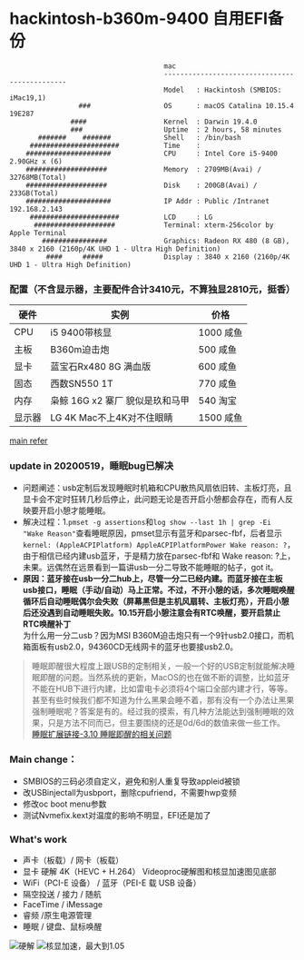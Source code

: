 # hackintosh-b360m-9400 自用EFI备份
```
                                      mac
                                      ----------------------------------------------
                                      Model   : Hackintosh (SMBIOS: iMac19,1)
                 ###                  OS      : macOS Catalina 10.15.4 19E287
               ####                   Kernel  : Darwin 19.4.0
               ###                    Uptime  : 2 hours, 58 minutes
       #######    #######             Shell   : /bin/bash
     ######################           Time    : 
    #####################             CPU     : Intel Core i5-9400 2.90GHz x (6)
    ####################              Memory  : 2709MB(Avai) / 32768MB(Total)
    ####################              Disk    : 200GB(Avai) / 233GB(Total)
    #####################             IP Addr : Public /Intranet 192.168.2.143
     ######################           LCD     : LG
      ####################            Terminal: xterm-256color by Apple Terminal
        ################              Graphics: Radeon RX 480 (8 GB), 3840 x 2160 (2160p/4K UHD 1 - Ultra High Definition)
         ####     #####               Display : 3840 x 2160 (2160p/4K UHD 1 - Ultra High Definition)
```
### 配置（不含显示器，主要配件合计3410元，不算独显2810元，挺香）
|   硬件 | 实例  | 价格 |
| ------------ | ------------ |------------ |
| CPU  | i5 9400带核显  | 1000 咸鱼 |
|  主板 |B360m迫击炮   | 500 咸鱼 |
| 显卡  | 蓝宝石Rx480 8G 满血版  | 600 咸鱼 |
| 固态  | 西数SN550 1T    | 770 咸鱼|
| 内存  | 枭鲸 16G x2 寨厂 貌似是玖和马甲 | 540 淘宝 |
| 显示器  | LG 4K Mac不上4K对不住眼睛 | 1500 咸鱼 |    
   
[main refer](https://github.com/GeQ1an/MSI-B360M-MORTAR-HACKINTOSH-OPENCORE-EFI "refer")  
### update  in 20200519，睡眠bug已解决
- 问题阐述：usb定制后发现睡眠时机箱和CPU散热风扇依旧转、主板灯亮，且显卡会不定时狂转几秒后停止，此问题无论是否开启小憩都会存在，而有人反映要开启小憩才能睡眠。
- 解决过程：1.`pmset -g assertions`和`log show --last 1h | grep -Ei "Wake Reason"`查看睡眠原因，pmset显示有蓝牙和parsec-fbf，后者显示`kernel: (AppleACPIPlatform) AppleACPIPlatformPower Wake reason: ?`，由于相信已经内建usb蓝牙，于是精力放在parsec-fbf和 Wake reason: ?上，未果。远偶然在远景看到一篇讲usb一分二导致不能睡眠的帖子，got it。
- **原因：蓝牙接在usb一分二hub上，尽管一分二已经内建。而蓝牙接在主板usb接口，睡眠（手动/自动）马上正常。不过，不开小憩的话，多次睡眠唤醒循环后自动睡眠偶尔会失败（屏幕黑但是主机风扇转、主板灯亮），开启小憩后还没遇到自动睡眠失败。10.15开启小憩注意会有RTC唤醒，要开启禁止RTC唤醒补丁**      
为什么用一分二usb？因为MSI B360M迫击炮只有一个9针usb2.0接口，而机箱面板有usb2.0，94360CD无线网卡的蓝牙也要接usb2.0。    
>睡眠即醒很大程度上跟USB的定制相关，一般一个好的USB定制就能解决睡眠即醒的问题。当然系统的更新，MacOS的也在做不断的调整，比如蓝牙不能在HUB下进行内建，比如雷电卡必须将4个端口全部内建才行，等等。甚至有些时候我们都不知道为什么黑果会睡不着，那有没有一个办法让黑果强制睡眠呢？答案是有的。经过我的摸索，有几种方法能达到强制睡眠的效果，只是方法不同而已，但主要围绕的还是0d/6d的数值来做一些工作。       
[睡眠扩展链接-3.10 睡眠即醒的相关问题](https://blog.xjn819.com/?p=543 "睡眠扩展链接-3.10 睡眠即醒的相关问题")  


### Main change：  
- SMBIOS的三码必须自定义，避免和别人重复导致appleid被锁
- 改USBinjectall为usbport，删除cpufriend，不需要hwp变频
- 修改oc boot menu参数
- 测试Nvmefix.kext对温度的影响不明显，EFI还是加了
### What's work
- 声卡（板载）/ 网卡（板载）
- 显卡 硬解 4K（HEVC + H.264） Videoproc硬解图和核显加速图见底部
- WiFi（PCI-E 设备） / 蓝牙（PEI-E 载 USB 设备）
- 隔空投送 / 接力 / 随航
- FaceTime / iMessage
- 睿频 /原生电源管理
- 睡眠 / 键盘、鼠标唤醒  

![硬解](https://raw.githubusercontent.com/c1awn/hackintosh-b360m-9400-EFI/master/Images/videoproc.png)
   ![核显加速，最大到1.05](https://github.com/c1awn/hackintosh-b360m-9400-EFI/blob/master/Images/IGPU.png?raw=true)
